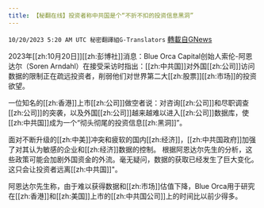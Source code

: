 ```yaml
---
title: 【秘翻在线】投资者称中共国是个“不折不扣的投资信息黑洞”
---
```

`10/20/2023 5:20 AM UTC 秘密翻譯組G-Translators` [轉載自GNews](https://gnews.org/articles/1857799)

2023年[[zh:10月20日]][[zh:彭博社]]消息：Blue Orca Capital创始人索伦\-阿恩达尔（Soren Arndahl）在接受采访时指出：[[zh:中共国]]对外国[[zh:公司]]访问数据的限制正在疏远投资者，削弱他们对世界第二大[[zh:股票]][[zh:市场]]的投资欲望。

一位知名的[[zh:香港]]上市[[zh:公司]]做空者说：对咨询[[zh:公司]]和尽职调查[[zh:公司]]的突袭，以及外国[[zh:公司]]越来越难以进入[[zh:公司]]数据库，使[[zh:中共国]]成为一个“彻头彻尾的投资信息[[zh:黑洞]]”。

面对不断升级的[[zh:中美]]冲突和疲软的国内[[zh:经济]]，[[zh:中共国政府]]加强了对其认为敏感的企业和[[zh:经济]]数据的控制。 根据阿恩达尔先生的分析，这些政策可能会加剧外国资金的外流。毫无疑问，数据的获取已经发生了巨大变化。 这只会让投资者远离[[zh:中共国]]"。

阿恩达尔先生称，由于难以获得数据和[[zh:市场]]估值下降，Blue Orca用于研究在[[zh:香港]]和[[zh:美国]]上市的[[zh:中共国公司]]上的时间比以前少得多。
